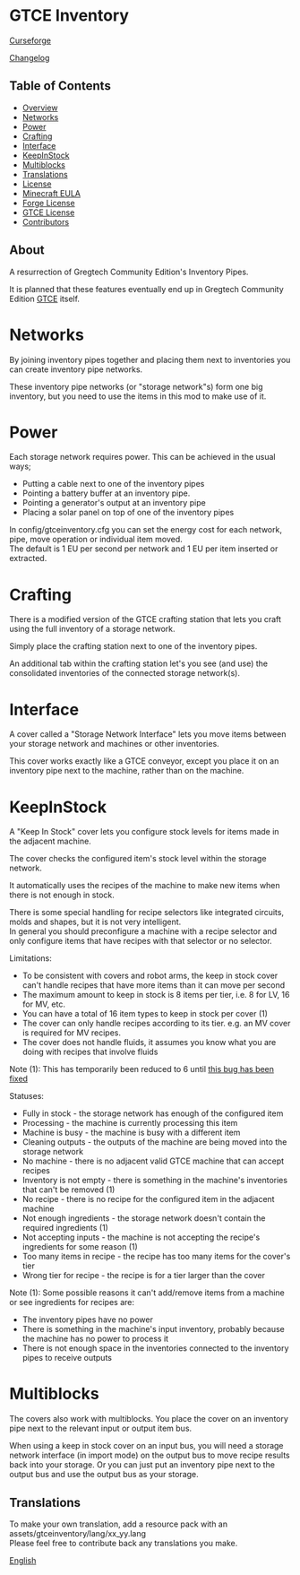 # GTCE Inventory
[Curseforge](https://www.curseforge.com/minecraft/mc-mods/gtce-inventory)

[Changelog](CHANGELOG.md)

## Table of Contents
* [Overview](#about)
* [Networks](#networks)
* [Power](#power)
* [Crafting](#crafting)
* [Interface](#interface)
* [KeepInStock](#keepinstock)
* [Multiblocks](#multiblocks)
* [Translations](#translations)
* [License](LICENSE)
* [Minecraft EULA](https://www.minecraft.net/en-us/eula/)
* [Forge License](https://github.com/MinecraftForge/MinecraftForge/blob/1.16.x/LICENSE.txt)
* [GTCE License](https://github.com/GregTechCE/GregTech/blob/master/LICENSE)
* [Contributors](CONTRIBUTORS)

## About

A resurrection of Gregtech Community Edition's Inventory Pipes.

It is planned that these features eventually end up in Gregtech Community Edition [GTCE](https://github.com/GregTechCE/GregTech) itself.

# Networks

By joining inventory pipes together and placing them next to inventories you can create inventory pipe networks.

These inventory pipe networks (or "storage network"s) form one big inventory, but you need to use the items in this mod to make use of it.

# Power

Each storage network requires power. This can be achieved in the usual ways;

* Putting a cable next to one of the inventory pipes
* Pointing a battery buffer at an inventory pipe.
* Pointing a generator's output at an inventory pipe
* Placing a solar panel on top of one of the inventory pipes

In config/gtceinventory.cfg you can set the energy cost for each network, pipe, move operation or individual item moved.
<br> The default is 1 EU per second per network and 1 EU per item inserted or extracted.

# Crafting

There is a modified version of the GTCE crafting station that lets you craft using the full inventory of a storage network.

Simply place the crafting station next to one of the inventory pipes.

An additional tab within the crafting station let's you see (and use) the consolidated inventories of the connected storage network(s).

# Interface

A cover called a "Storage Network Interface" lets you move items between your storage network and machines or other inventories.

This cover works exactly like a GTCE conveyor, except you place it on an inventory pipe next to the machine, rather than on the machine.

# KeepInStock

A "Keep In Stock" cover lets you configure stock levels for items made in the adjacent machine.

The cover checks the configured item's stock level within the storage network.

It automatically uses the recipes of the machine to make new items when there is not enough in stock.

There is some special handling for recipe selectors like integrated circuits, molds and shapes, but it is not very intelligent.
<br>In general you should preconfigure a machine with a recipe selector and only configure items that have recipes with that selector or no selector.

Limitations:
* To be consistent with covers and robot arms, the keep in stock cover can't handle recipes that have more items than it can move per second
* The maximum amount to keep in stock is 8 items per tier, i.e. 8 for LV, 16 for MV, etc.
* You can have a total of 16 item types to keep in stock per cover (1)
* The cover can only handle recipes according to its tier. e.g. an MV cover is required for MV recipes.
* The cover does not handle fluids, it assumes you know what you are doing with recipes that involve fluids

Note (1): This has temporarily been reduced to 6 until [this bug has been fixed](https://github.com/GregTechCE/GregTech/pull/1558)

Statuses:
* Fully in stock - the storage network has enough of the configured item
* Processing - the machine is currently processing this item
* Machine is busy - the machine is busy with a different item
* Cleaning outputs - the outputs of the machine are being moved into the storage network
* No machine - there is no adjacent valid GTCE machine that can accept recipes
* Inventory is not empty - there is something in the machine's inventories that can't be removed (1)
* No recipe - there is no recipe for the configured item in the adjacent machine
* Not enough ingredients - the storage network doesn't contain the required ingredients (1)
* Not accepting inputs - the machine is not accepting the recipe's ingredients for some reason (1)
* Too many items in recipe - the recipe has too many items for the cover's tier
* Wrong tier for recipe - the recipe is for a tier larger than the cover

Note (1): Some possible reasons it can't add/remove items from a machine or see ingredients for recipes are:
* The inventory pipes have no power
* There is something in the machine's input inventory, probably because the machine has no power to process it
* There is not enough space in the inventories connected to the inventory pipes to receive outputs

# Multiblocks

The covers also work with multiblocks. You place the cover on an inventory pipe next to the relevant input or output item bus.

When using a keep in stock cover on an input bus, you will need a storage network interface (in import mode) on the output bus to move recipe results back into your storage. Or you can just put an inventory pipe next to the output bus and use the output bus as your storage.

## Translations
To make your own translation, add a resource pack with an assets/gtceinventory/lang/xx_yy.lang
<br>Please feel free to contribute back any translations you make.

[English](src/main/resources/assets/gtceinventory/lang/en_us.lang)